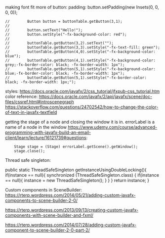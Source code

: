 making font fit more of button: padding:
button.setPadding(new Insets(0, 0, 0, 0));

    //        Button button = buttonTable.getButton(3,1);
    //
    //        button.setText("Hello!");
    //        button.setStyle("-fx-background-color: red");
    //
    //        buttonTable.getButton(3,2).setText("");
    //        buttonTable.getButton(3,3).setStyle("-fx-text-fill: green");
    //        buttonTable.getButton(4,0).setStyle("-fx-background-color: blue");
    //        buttonTable.getButton(4,1).setStyle("-fx-background-color: grey;-fx-border-color: black; -fx-border-width: 1px");
    //        buttonTable.getButton(5,1).setStyle("-fx-background-color: blue;-fx-border-color: black; -fx-border-width: 1px");
    //        buttonTable.getButton(5,1).setStyle("-fx-border-color: black; -fx-border-width: 1px;");
    
styles: https://docs.oracle.com/javafx/2/css_tutorial/jfxpub-css_tutorial.htm
color reference: https://docs.oracle.com/javafx/2/api/javafx/scene/doc-files/cssref.html#introscenegraph
https://stackoverflow.com/questions/24702542/how-to-change-the-color-of-text-in-javafx-textfield

getting the stage of a node and closing the window it is in.
errorLabel is a name of a node in the window
https://www.udemy.com/course/advanced-programming-with-javafx-build-an-email-client/learn/lecture/16121739#questions:
    
        Stage stage = (Stage) errorLabel.getScene().getWindow();
        stage.close();

Thread safe singleton:


public static ThreadSafeSingleton getInstanceUsingDoubleLocking(){
    if(instance == null){
        synchronized (ThreadSafeSingleton.class) {
            if(instance == null){
                instance = new ThreadSafeSingleton();
            }
        }
    }
    return instance;
}

Custom components in SceneBuilder:
https://rterp.wordpress.com/2014/05/21/adding-custom-javafx-components-to-scene-builder-2-0/

https://rterp.wordpress.com/2013/09/13/creating-custom-javafx-components-with-scene-builder-and-fxml/

https://rterp.wordpress.com/2014/07/28/adding-custom-javafx-component-to-scene-builder-2-0-part-2/

